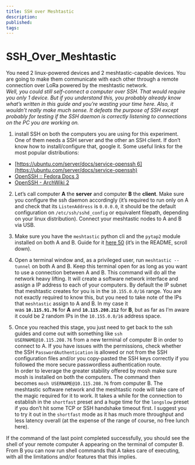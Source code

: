 ```yaml
---
title: SSH over Meshtastic
description: 
published: 
tags:
---
```

# SSH_Over_Meshtastic
You need 2 linux-powered devices and 2 meshtastic-capable devices. You are going to make them communicate with each other through a remote connection over LoRa powered by the meshtastic network.  
_Well, you could still self-connect a computer over SSH. That would require you only 1 device. But if you understand this, you probably already know what’s written in this guide and you’re wasting your time here. Also, it wouldn’t really make much sense. It defeats the purpose of SSH except probably for testing if the SSH daemon is correctly listening to connections on the PC you are working on._

1. install SSH on both the computers you are using for this experiment. One of them needs a SSH server and the other an SSH client. If don’t know how to install/configure that, google it. Some useful links for the most popular distributions:

- [https://ubuntu.com/server/docs/service-openssh 6](https://ubuntu.com/server/docs/service-openssh)
- [OpenSSH :: Fedora Docs 3](https://docs.fedoraproject.org/en-US/fedora/f33/system-administrators-guide/infrastructure-services/OpenSSH/)
- [OpenSSH - ArchWiki 2](https://wiki.archlinux.org/index.php/OpenSSH)

2. Let’s call computer **A** the **server** and computer **B** the **client**. Make sure you configure the ssh daemon accordingly (it’s required to run only on A and check that its `ListenAddress` is `0.0.0.0`, it should be the default configuration on `/etc/ssh/sshd_config` or equivalent filepath, depending on your linux distribution). Connect your meshtastic nodes to A and B via USB.
    
3. Make sure you have the `meshtastic` python cli and the `pytap2` module installed on both A and B. Guide for it [here 50](https://github.com/meshtastic/Meshtastic-python) (it’s in the README, scroll down).
    
4. Open a terminal window and, as a privileged user, run `meshtastic --tunnel` on both A and B. Keep this terminal open for as long as you want to use a connection between A and B. This command will do all the network heavy lifting. It will create a software network interface and assign a IP address to each of your computers. By default the IP subnet that meshtastic creates for you is in the `10.155.0.0/16` range. You are not exactly required to know this, but you need to take note of the IPs that `meshtastic` assign to A and B. In my case it was **`10.115.91.76`** for **A** and **`10.115.208.212`** for **B**, but as far as I’m aware it could be 2 random IPs in the `10.155.0.0/16` address space.
    
5. Once you reached this stage, you just need to get back to the ssh guides and come out with something like `ssh USERNAME@10.115.208.76` from a new terminal of computer B in order to connect to A. If you have issues with the permissions, check whether the SSH `PasswordAuthentication` is allowed or not from the SSH configuration files and/or you copy-pasted the SSH keys correctly if you followed the more secure passwordless authentication route.  
    In order to leverage the greater stability offered by mosh make sure mosh is installed on both the computers. The command then becomes `mosh USERNAME@10.115.208.76` from computer B. The meshtastic software network and the meshtastic node will take care of the magic required for it to work. It takes a while for the connection to establish in the `shortfast` preset and a huge time for the `longslow` preset if you don’t hit some TCP or SSH handshake timeout first. I suggest you to try it out in the `shortfast` mode as it has much more throughput and less latency overall (at the expense of the range of course, no free lunch here).
    

If the command of the last point completed successfully, you should see the shell of your remote computer A appearing on the terminal of computer B. From B you can now run shell commands that A takes care of executing, with all the limitations and/or features that this implies.